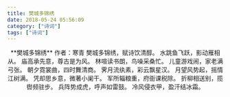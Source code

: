 ```yaml
---
title: 樊城多锦绣
date: 2018-05-24 05:56:09
category: ["诗词"]
tags: ["诗词"]
---
```

<center>
**樊城多锦绣**
作者：寒青
<!--more-->
樊城多锦绣，赋诗饮清醇。
水跳鱼飞跃，影动雁相从。
庙高承先意，尊古是为风。
林喧读书朗，鸟噪采桑忙。
儿童游戏闹，家老满弓张。
朝夕霓裳曲，四时舞清商。
霁月流纨素，彩云飘星汉。
月望风势起，摇情江树满。
凭却思乡意，微著小阑干。
军所辎粮重，府衙课税除。
折柳相送别，揽辔频驻步。
兵阵势成虎，呼声如雷鼓。
冷风侵衣甲，盈汗结冰霜。
</center>